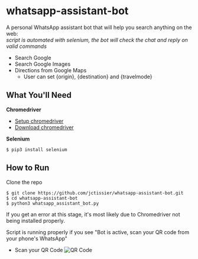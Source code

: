 # whatsapp-assistant-bot

A personal WhatsApp assistant bot that will help you search anything on the web:
<br><i>script is automated with selenium, the bot will check the chat and reply on valid commands</i>
  * Search Google
  * Search Google Images
  * Directions from Google Maps
     * User can set {origin}, {destination} and {travelmode}

## What You'll Need
**Chromedriver**

* [Setup chromedriver](http://www.kenst.com/2015/03/installing-chromedriver-on-mac-osx/)
* [Download chromedriver](https://sites.google.com/a/chromium.org/chromedriver/)

**Selenium**
```
$ pip3 install selenium
```

## How to Run
Clone the repo
```
$ git clone https://github.com/jctissier/whatsapp-assistant-bot.git
$ cd whatsapp-assistant-bot
$ python3 whatsapp_assistant_bot.py
```

If you get an error at this stage, it's most likely due to Chromedriver not being installed properly. 

Script is running properly if you see "Bot is active, scan your QR code from your phone's WhatsApp"
* Scan your QR Code
![QR Code](https://github.com/jctissier/whatsapp-assistant-bot/blob/master/documentation/pics/scan_qr_code_doc.png)
